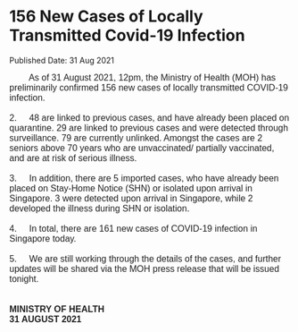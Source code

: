 <html>
    <meta http-equiv="Content-Type" content="text/html; charset=utf-8"/>
    <meta charset="utf-8"/>
    <title>156 New Cases of Locally Transmitted Covid-19 Infection</title>
    <body><h1>156 New Cases of Locally Transmitted Covid-19 Infection</h1>
    <p>Published Date: 31 Aug 2021</p> <span style="font-family: Arial;"><span style="font-size: 16px;"><span style="color: rgb(34, 34, 34); font-family: Arial; font-size: 16px;">&nbsp; &nbsp; &nbsp; &nbsp; As of 31 August 2021, 12pm, the Ministry of Health (MOH) has preliminarily confirmed 156 new cases of locally transmitted COVID-19 infection.</span><br style="color: rgb(34, 34, 34);"><br style="color: rgb(34, 34, 34);"><span style="color: rgb(34, 34, 34);">2.&nbsp; &nbsp; &nbsp;48 are linked to previous cases, and have already been placed on quarantine. 29 are linked to previous cases and were detected through surveillance. 79 are currently unlinked. Amongst the cases are 2 seniors above 70 years who are unvaccinated/ partially vaccinated, and are at risk of serious illness.</span><br style="color: rgb(34, 34, 34);"><br style="color: rgb(34, 34, 34);"><span style="color: rgb(34, 34, 34);">3.&nbsp; &nbsp; &nbsp;In addition, there are 5 imported cases, who have already been placed on Stay-Home Notice (SHN) or isolated upon arrival in Singapore. 3 were detected upon arrival in Singapore, while 2 developed the illness during SHN or isolation.</span><br style="color: rgb(34, 34, 34);"><br style="color: rgb(34, 34, 34);"><span style="color: rgb(34, 34, 34);">4.&nbsp; &nbsp; &nbsp;In total, there are 161 new cases of COVID-19 infection in Singapore today.</span><br style="color: rgb(34, 34, 34);"><br style="color: rgb(34, 34, 34);"><span style="color: rgb(34, 34, 34);">5.&nbsp; &nbsp; &nbsp;We are still working through the details of the cases, and further updates will be shared via the MOH press release that will be issued tonight.</span><br style="color: rgb(34, 34, 34);"><br style="color: rgb(34, 34, 34);"><strong><br style="color: rgb(34, 34, 34); font-size: small; font-family: Arial, Helvetica, sans-serif;"><span style="color: rgb(34, 34, 34);">MINISTRY OF HEALTH</span><br style="color: rgb(34, 34, 34); font-size: small; font-family: Arial, Helvetica, sans-serif;"><span style="color: rgb(34, 34, 34);">31 AUGUST 2021</span></strong></span></span><br style="color: rgb(34, 34, 34); font-size: small; font-family: Arial, Helvetica, sans-serif;"></body>
</html>